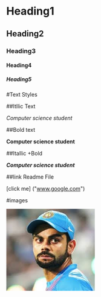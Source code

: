 
# Heading1

## Heading2

### Heading3

#### Heading4

##### Heading5

#Text  Styles

##Itllic Text

*Computer science student*


##Bold text

**Computer science student**

##Itallic +Bold

***Computer science student***

##link Readme File

[click me] ("www.google.com")

#images
 
![kohli](virat.jfif)
